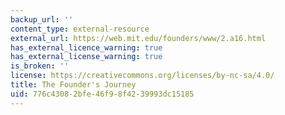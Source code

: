 ```yaml
---
backup_url: ''
content_type: external-resource
external_url: https://web.mit.edu/founders/www/2.a16.html
has_external_licence_warning: true
has_external_license_warning: true
is_broken: ''
license: https://creativecommons.org/licenses/by-nc-sa/4.0/
title: The Founder's Journey
uid: 776c4308-2bfe-46f9-8f42-39993dc15185
---
```

